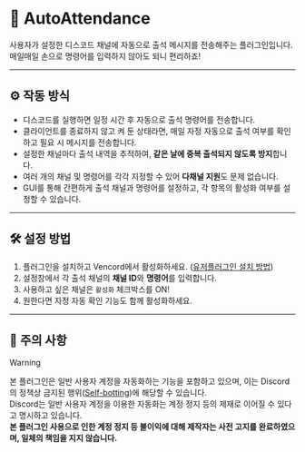 # 📄 AutoAttendance

사용자가 설정한 디스코드 채널에 자동으로 출석 메시지를 전송해주는 플러그인입니다. 매일매일 손으로 명령어를 입력하지 않아도 되니 편리하죠!

---

## ⚙️ 작동 방식

- 디스코드를 실행하면 일정 시간 후 자동으로 출석 명령어를 전송합니다.
- 클라이언트를 종료하지 않고 켜 둔 상태라면, 매일 자정 자동으로 출석 여부를 확인하고 필요 시 메시지를 전송합니다.
- 설정한 채널마다 출석 내역을 추적하여, **같은 날에 중복 출석되지 않도록 방지**합니다.
- 여러 개의 채널 및 명령어를 각각 지정할 수 있어 **다채널 지원**도 문제 없습니다.
- GUI를 통해 간편하게 출석 채널과 명령어를 설정하고, 각 항목의 활성화 여부를 설정할 수 있습니다.

---

## 🛠️ 설정 방법

1. 플러그인을 설치하고 Vencord에서 활성화하세요. ([유저플러그인 설치 방법](https://github.com/owoyi/vencord-userplugins/tree/main?tab=readme-ov-file#install))
2. 설정창에서 각 출석 채널의 **채널 ID**와 **명령어**를 입력합니다.
3. 사용하고 싶은 채널은 `활성화` 체크박스를 ON!
4. 원한다면 자정 자동 확인 기능도 함께 활성화하세요.

---

## 🚨 주의 사항

> [!WARNING]
> 본 플러그인은 일반 사용자 계정을 자동화하는 기능을 포함하고 있으며, 이는 Discord의 정책상 금지된 행위([Self-botting](https://support.discord.com/hc/ko/articles/115002192352-%EC%9E%90%EB%8F%99%ED%99%94%EB%90%9C-%EC%82%AC%EC%9A%A9%EC%9E%90-%EA%B3%84%EC%A0%95-%EC%85%80%ED%94%84%EB%B4%87))에 해당할 수 있습니다.   
> Discord는 일반 사용자 계정을 이용한 자동화는 계정 정지 등의 제재로 이어질 수 있다고 명시하고 있습니다.   
> **본 플러그인 사용으로 인한 계정 정지 등 불이익에 대해 제작자는 사전 고지를 완료하였으며, 일체의 책임을 지지 않습니다.**
